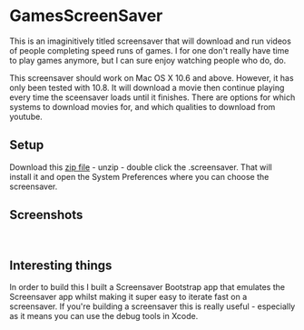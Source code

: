 GamesScreenSaver
================

This is an imaginitively titled screensaver that will download and run videos of people completing speed runs of games. I for one don't really have time to play games anymore, but I can sure enjoy watching people who do, do.

This screensaver should work on Mac OS X 10.6 and above. However, it has only been tested with 10.8. It will download a movie then continue playing every time the sceensaver loads until it finishes. There are options for which systems to download movies for, and which qualities to download from youtube.

Setup
----

Download this [zip file]() - unzip - double click the .screensaver. That will install it and open the System Preferences where you can choose the screensaver.

Screenshots
----

![]()
![]()

Interesting things
----

In order to build this I built a Screensaver Bootstrap app that emulates the Screensaver app whilst making it super easy to iterate fast on a screensaver. If you're building a screensaver this is really useful - especially as it means you can use the debug tools in Xcode.